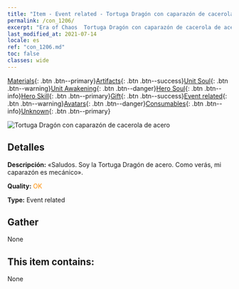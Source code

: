```yaml
---
title: "Item - Event related - Tortuga Dragón con caparazón de cacerola de acero"
permalink: /con_1206/
excerpt: "Era of Chaos  Tortuga Dragón con caparazón de cacerola de acero"
last_modified_at: 2021-07-14
locale: es
ref: "con_1206.md"
toc: false
classes: wide
---
```

 [Materials](/ItemsES/){: .btn .btn--primary}[Artifacts](/ItemsES/Artifacts/){: .btn .btn--success}[Unit Soul](/ItemsES/UnitSoul/){: .btn .btn--warning}[Unit Awakening](/ItemsES/UnitAwakening/){: .btn .btn--danger}[Hero Soul](/ItemsES/HeroSoul/){: .btn .btn--info}[Hero Skill](/ItemsES/HeroSkill/){: .btn .btn--primary}[Gift](/ItemsES/Gift/){: .btn .btn--success}[Event related](/ItemsES/Events/){: .btn .btn--warning}[Avatars](/ItemsES/Avatars/){: .btn .btn--danger}[Consumables](/ItemsES/Consumables/){: .btn .btn--info}[Unknown](/ItemsES/Unknown/){: .btn .btn--primary}

 ![Tortuga Dragón con caparazón de cacerola de acero](/images/t/i_81521231.png)

## Detalles
 **Descripción:** «Saludos. Soy la Tortuga Dragón de acero. Como verás, mi caparazón es mecánico».

 **Quality:** <span style="color: #FF8C00">OK</span>

 **Type:** Event related

## Gather

  None

## This item contains:

  None

